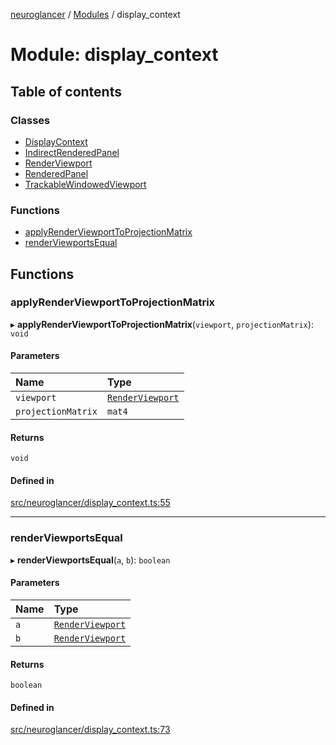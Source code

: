 [neuroglancer](../README.md) / [Modules](../modules.md) / display\_context

# Module: display\_context

## Table of contents

### Classes

- [DisplayContext](../classes/display_context.DisplayContext.md)
- [IndirectRenderedPanel](../classes/display_context.IndirectRenderedPanel.md)
- [RenderViewport](../classes/display_context.RenderViewport.md)
- [RenderedPanel](../classes/display_context.RenderedPanel.md)
- [TrackableWindowedViewport](../classes/display_context.TrackableWindowedViewport.md)

### Functions

- [applyRenderViewportToProjectionMatrix](display_context.md#applyrenderviewporttoprojectionmatrix)
- [renderViewportsEqual](display_context.md#renderviewportsequal)

## Functions

### applyRenderViewportToProjectionMatrix

▸ **applyRenderViewportToProjectionMatrix**(`viewport`, `projectionMatrix`): `void`

#### Parameters

| Name | Type |
| :------ | :------ |
| `viewport` | [`RenderViewport`](../classes/display_context.RenderViewport.md) |
| `projectionMatrix` | `mat4` |

#### Returns

`void`

#### Defined in

[src/neuroglancer/display_context.ts:55](https://github.com/ActiveBrainAtlas2/neuroglancer/blob/8fef58ad/src/neuroglancer/display_context.ts#L55)

___

### renderViewportsEqual

▸ **renderViewportsEqual**(`a`, `b`): `boolean`

#### Parameters

| Name | Type |
| :------ | :------ |
| `a` | [`RenderViewport`](../classes/display_context.RenderViewport.md) |
| `b` | [`RenderViewport`](../classes/display_context.RenderViewport.md) |

#### Returns

`boolean`

#### Defined in

[src/neuroglancer/display_context.ts:73](https://github.com/ActiveBrainAtlas2/neuroglancer/blob/8fef58ad/src/neuroglancer/display_context.ts#L73)
